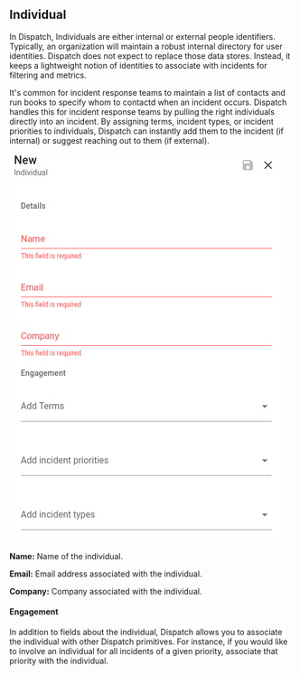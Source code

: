 ## Individual

In Dispatch, Individuals are either internal or external people identifiers. Typically, an organization will maintain a robust internal directory for user identities. Dispatch does not expect to replace those data stores. Instead, it keeps a lightweight notion of identities to associate with incidents for filtering and metrics.

It's common for incident response teams to maintain a list of contacts and run books to specify whom to contactd when an incident occurs. Dispatch handles this for incident response teams by pulling the right individuals directly into an incident. By assigning terms, incident types, or incident priorities to individuals, Dispatch can instantly add them to the incident \(if internal\) or suggest reaching out to them \(if external\).

![](../../../.gitbook/assets/admin-ui-contacts-individuals.png)

**Name:** Name of the individual.

**Email:** Email address associated with the individual.

**Company:** Company associated with the individual.

#### Engagement

In addition to fields about the individual, Dispatch allows you to associate the individual with other Dispatch primitives. For instance, if you would like to involve an individual for all incidents of a given priority, associate that priority with the individual.
